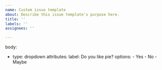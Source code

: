 ```yaml
---
name: Custom issue template
about: Describe this issue template's purpose here.
title: ''
labels: ''
assignees: ''

---
```


body:
- type: dropdown
  attributes:
    label: Do you like pie?
    options:
      - Yes
      - No
      - Maybe
